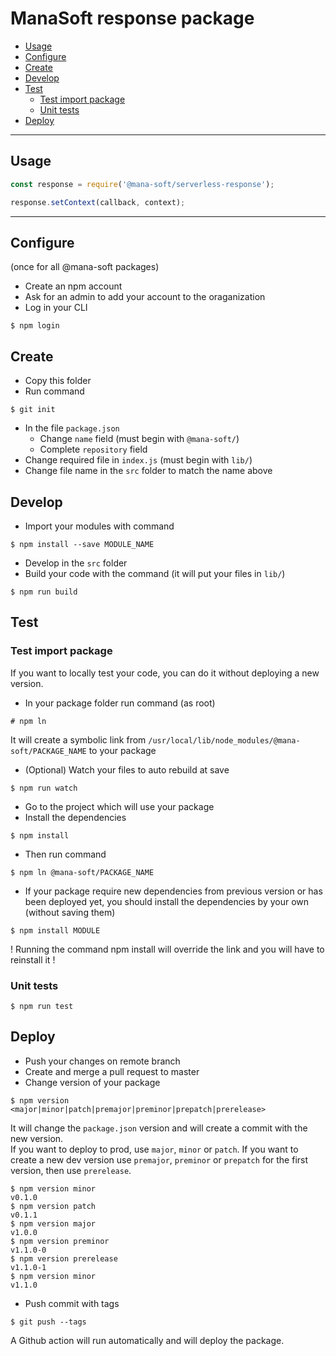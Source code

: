 # ManaSoft response package

* [Usage](#usage)
* [Configure](#configure)
* [Create](#create)
* [Develop](#develop)
* [Test](#test)
    * [Test import package](#test-import-package)
    * [Unit tests](#unit-tests)
* [Deploy](#deploy)

----

## Usage
```javascript
const response = require('@mana-soft/serverless-response');

response.setContext(callback, context);
```

---

## Configure
(once for all @mana-soft packages)
* Create an npm account
* Ask for an admin to add your account to the oraganization
* Log in your CLI
```
$ npm login
```

## Create
* Copy this folder
* Run command
```
$ git init
```
* In the file `package.json`
    * Change `name` field (must begin with `@mana-soft/`)
    * Complete `repository` field
* Change required file in `index.js` (must begin with `lib/`)
* Change file name in the `src` folder to match the name above

## Develop
* Import your modules with command
```
$ npm install --save MODULE_NAME
```
* Develop in the `src` folder
* Build your code with the command (it will put your files in `lib/`)
```
$ npm run build
```

## Test
### Test import package
If you want to locally test your code, you can do it without deploying a new version.
* In your package folder run command (as root)
```
# npm ln
```
It will create a symbolic link from `/usr/local/lib/node_modules/@mana-soft/PACKAGE_NAME` to your package
* (Optional) Watch your files to auto rebuild at save
```
$ npm run watch
```
* Go to the project which will use your package
* Install the dependencies
```
$ npm install
```
* Then run command
```
$ npm ln @mana-soft/PACKAGE_NAME
```
* If your package require new dependencies from previous version or has been deployed yet, you should install the dependencies by your own (without saving them)
```
$ npm install MODULE
```
! Running the command npm install will override the link and you will have to reinstall it !

### Unit tests
```
$ npm run test
```

## Deploy
* Push your changes on remote branch
* Create and merge a pull request to master
* Change version of your package
```
$ npm version <major|minor|patch|premajor|preminor|prepatch|prerelease>
```
It will change the `package.json` version and will create a commit with the new version.  
If you want to deploy to prod, use `major`, `minor` or `patch`. If you want to create a new dev version use `premajor`, `preminor` or `prepatch` for the first version, then use `prerelease`.
```
$ npm version minor
v0.1.0
$ npm version patch
v0.1.1
$ npm version major
v1.0.0
$ npm version preminor
v1.1.0-0
$ npm version prerelease
v1.1.0-1
$ npm version minor
v1.1.0
```
* Push commit with tags
```
$ git push --tags
```
A Github action will run automatically and will deploy the package.